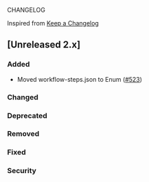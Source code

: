 CHANGELOG


Inspired from [Keep a Changelog](https://keepachangelog.com/en/1.1.0/)

## [Unreleased 2.x]
### Added
- Moved workflow-steps.json to Enum ([#523](https://github.com/opensearch-project/flow-framework/pull/523))

### Changed

### Deprecated

### Removed

### Fixed

### Security


[Unreleased]: https://github.com/opensearch-project/flow-framework/compare/2.x...HEAD
